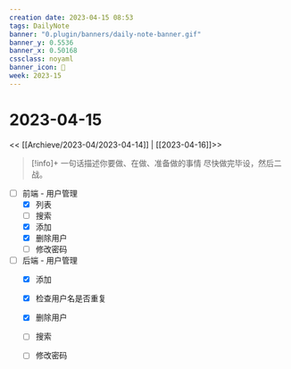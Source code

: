 ```yaml
---
creation date: 2023-04-15 08:53
tags: DailyNote
banner: "0.plugin/banners/daily-note-banner.gif"
banner_y: 0.5536
banner_x: 0.50168
cssclass: noyaml
banner_icon: 💌
week: 2023-15
---
```


# 2023-04-15

<< [[Archieve/2023-04/2023-04-14]] | [[2023-04-16]]>>


> [!info]+ 一句话描述你要做、在做、准备做的事情
> 尽快做完毕设，然后二战。


- [ ] 前端 - 用户管理
	- [x] 列表
	- [ ] 搜索
	- [x] 添加
	- [x] 删除用户
	- [ ] 修改密码
- [ ] 后端 - 用户管理
	- [x] 添加
	- [x] 检查用户名是否重复
	- [x] 删除用户
	- [ ] 搜索
	- [ ] 修改密码

